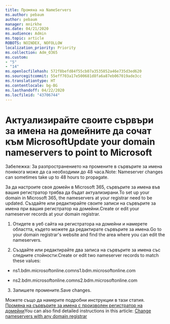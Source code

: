 ```yaml
---
title: Промяна на NameServers
ms.author: pebaum
author: pebaum
manager: mnirkhe
ms.date: 04/21/2020
ms.audience: Admin
ms.topic: article
ROBOTS: NOINDEX, NOFOLLOW
localization_priority: Priority
ms.collection: Adm_O365
ms.custom:
- "5"
- "14"
ms.openlocfilehash: 572f8befd84f55cb07a3535852a46e735d3ed620
ms.sourcegitcommit: 55eff703a17e500681d8fa6a87eb067019ade3cc
ms.translationtype: HT
ms.contentlocale: bg-BG
ms.lasthandoff: 04/22/2020
ms.locfileid: "43706744"
---
```

# <a name="update-your-domain-nameservers-to-point-to-microsoft"></a><span data-ttu-id="899d6-102">Актуализирайте своите сървъри за имена на домейните да сочат към Microsoft</span><span class="sxs-lookup"><span data-stu-id="899d6-102">Update your domain nameservers to point to Microsoft</span></span>

<span data-ttu-id="899d6-103">Забележка: За разпространението на промените в сървърите за имена понякога може да са необходими до 48 часа.</span><span class="sxs-lookup"><span data-stu-id="899d6-103">Note: Nameserver changes can sometimes take up to 48 hours to propagate.</span></span>
  
<span data-ttu-id="899d6-104">За да настроите своя домейн в Microsoft 365, сървърите за имена във вашия регистратор трябва да бъдат актуализирани.</span><span class="sxs-lookup"><span data-stu-id="899d6-104">To set up your domain in Microsoft 365, the nameservers at your registrar need to be updated.</span></span> <span data-ttu-id="899d6-105">Създайте или редактирайте своите записи на сървърите за имена при вашия регистратор на домейни.</span><span class="sxs-lookup"><span data-stu-id="899d6-105">Create or edit your nameserver records at your domain registrar.</span></span>
  
1. <span data-ttu-id="899d6-106">Отидете в уеб сайта на регистратора на домейни и намерете областта, където можете да редактирате сървърите за имена.</span><span class="sxs-lookup"><span data-stu-id="899d6-106">Go to your domain registrar's website and find the area where you can edit the nameservers.</span></span>
  
2. <span data-ttu-id="899d6-107">Създайте или редактирайте два записа на сървърите за имена със следните стойности:</span><span class="sxs-lookup"><span data-stu-id="899d6-107">Create or edit two nameserver records to match these values:</span></span>

  - <span data-ttu-id="899d6-108">ns1.bdm.microsoftonline.com</span><span class="sxs-lookup"><span data-stu-id="899d6-108">ns1.bdm.microsoftonline.com</span></span>

  - <span data-ttu-id="899d6-109">ns2.bdm.microsoftonline.com</span><span class="sxs-lookup"><span data-stu-id="899d6-109">ns2.bdm.microsoftonline.com</span></span>

3. <span data-ttu-id="899d6-110">Запишете промените.</span><span class="sxs-lookup"><span data-stu-id="899d6-110">Save changes.</span></span>

<span data-ttu-id="899d6-111">Можете също да намерите подробни инструкции в тази статия. [Промяна на сървърите за имена с произволен регистратор на домейни](https://docs.microsoft.com//office365/admin/get-help-with-domains/change-nameservers-at-any-domain-registrar)</span><span class="sxs-lookup"><span data-stu-id="899d6-111">You can also find detailed instructions in this article: [Change nameservers with any domain registrar](https://docs.microsoft.com//office365/admin/get-help-with-domains/change-nameservers-at-any-domain-registrar)</span></span>
  